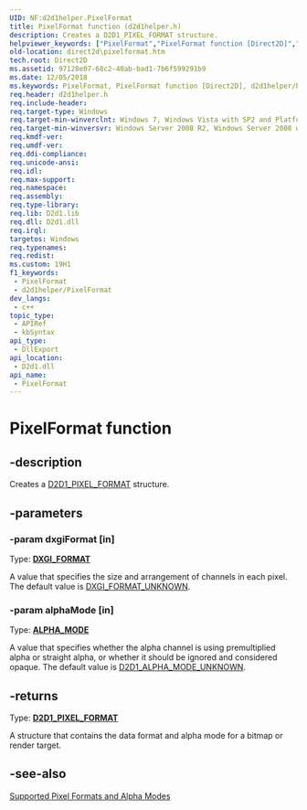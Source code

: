 ```yaml
---
UID: NF:d2d1helper.PixelFormat
title: PixelFormat function (d2d1helper.h)
description: Creates a D2D1_PIXEL_FORMAT structure.
helpviewer_keywords: ["PixelFormat","PixelFormat function [Direct2D]","d2d1helper/PixelFormat","direct2d.pixelformat"]
old-location: direct2d\pixelformat.htm
tech.root: Direct2D
ms.assetid: 97128e07-68c2-40ab-bad1-7b6f599291b9
ms.date: 12/05/2018
ms.keywords: PixelFormat, PixelFormat function [Direct2D], d2d1helper/PixelFormat, direct2d.pixelformat
req.header: d2d1helper.h
req.include-header: 
req.target-type: Windows
req.target-min-winverclnt: Windows 7, Windows Vista with SP2 and Platform Update for Windows Vista [desktop apps \| UWP apps]
req.target-min-winversvr: Windows Server 2008 R2, Windows Server 2008 with SP2 and Platform Update for Windows Server 2008 [desktop apps \| UWP apps]
req.kmdf-ver: 
req.umdf-ver: 
req.ddi-compliance: 
req.unicode-ansi: 
req.idl: 
req.max-support: 
req.namespace: 
req.assembly: 
req.type-library: 
req.lib: D2d1.lib
req.dll: D2d1.dll
req.irql: 
targetos: Windows
req.typenames: 
req.redist: 
ms.custom: 19H1
f1_keywords:
 - PixelFormat
 - d2d1helper/PixelFormat
dev_langs:
 - c++
topic_type:
 - APIRef
 - kbSyntax
api_type:
 - DllExport
api_location:
 - D2d1.dll
api_name:
 - PixelFormat
---
```


# PixelFormat function


## -description

Creates a  <a href="https://docs.microsoft.com/windows/desktop/api/dcommon/ns-dcommon-d2d1_pixel_format">D2D1_PIXEL_FORMAT</a> structure.

## -parameters

### -param dxgiFormat [in]

Type: <b><a href="https://docs.microsoft.com/windows/desktop/api/dxgiformat/ne-dxgiformat-dxgi_format">DXGI_FORMAT</a></b>

A value that specifies the size and arrangement of channels in each pixel. The default value is <a href="https://docs.microsoft.com/windows/desktop/api/dxgiformat/ne-dxgiformat-dxgi_format">DXGI_FORMAT_UNKNOWN</a>.

### -param alphaMode [in]

Type: <b><a href="https://docs.microsoft.com/windows/desktop/api/dcommon/ne-dcommon-d2d1_alpha_mode">ALPHA_MODE</a></b>

A value that specifies whether the alpha channel is using premultiplied alpha or  straight alpha, or whether it should be ignored and considered opaque. The default value is <a href="https://docs.microsoft.com/windows/desktop/api/dcommon/ne-dcommon-d2d1_alpha_mode">D2D1_ALPHA_MODE_UNKNOWN</a>.

## -returns

Type: <b><a href="https://docs.microsoft.com/windows/desktop/api/dcommon/ns-dcommon-d2d1_pixel_format">D2D1_PIXEL_FORMAT</a></b>

A structure that  contains the data format and alpha mode for a bitmap or render target.

## -see-also

<a href="https://docs.microsoft.com/windows/desktop/Direct2D/supported-pixel-formats-and-alpha-modes">Supported Pixel Formats and Alpha Modes</a>

